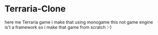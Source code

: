 # Terraria-Clone

here me Terraria game i make that using monogame this not game engine is't a framework so i make that game from scratch :-) 
